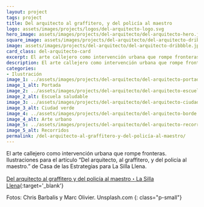 ```yaml
---
layout: project
tags: project
title: Del arquitecto al graffitero, y del policía al maestro
logo: assets/images/projects/logos/del-arquitecto-logo.svg
hero_image: assets/images/projects/del-arquitecto/del-arquitecto-hero.jpg
square_image: assets/images/projects/del-arquitecto/del-arquitecto-dribbble.jpg
image: assets/images/projects/del-arquitecto/del-arquitecto-dribbble.jpg
card_class: del-arquitecto-card
excerpt: El arte callejero como intervención urbana que rompe fronteras.
description: El arte callejero como intervención urbana que rompe fronteras. Ilustración.
categories:
- Ilustración
image_1: ../assets/images/projects/del-arquitecto/del-arquitecto-portada.jpg
image_1_alt: Portada
image_2: ../assets/images/projects/del-arquitecto/del-arquitecto-escuela-saludable.jpg
image_2_alt: Escuela saludable
image_3: ../assets/images/projects/del-arquitecto/del-arquitecto-ciudad.jpg
image_3_alt: Ciudad verde
image_4: ../assets/images/projects/del-arquitecto/del-arquitecto-borde.jpg
image_4_alt: Arte urbano
image_5: ../assets/images/projects/del-arquitecto/del-arquitecto-recorridos.jpg
image_5_alt: Recorridos
permalink: /del-arquitecto-al-graffitero-y-del-policía-al-maestro/
---
```

El arte callejero como intervención urbana que rompe fronteras. Ilustraciones para el artículo “Del arquitecto, al graffitero, y del policía al maestro.” de Casa de las Estrategias para La Silla Llena.

[Del arquitecto al graffitero y del policía al maestro・La Silla Llena](https://www.lasillavacia.com/historias/historias-silla-llena/del-arquitecto-al-graffitero-y-del-policia-al-maestro){:target='_blank'}

Fotos: Chris Barbalis y Marc Olivier. Unsplash.com
{: class="p-small"}
